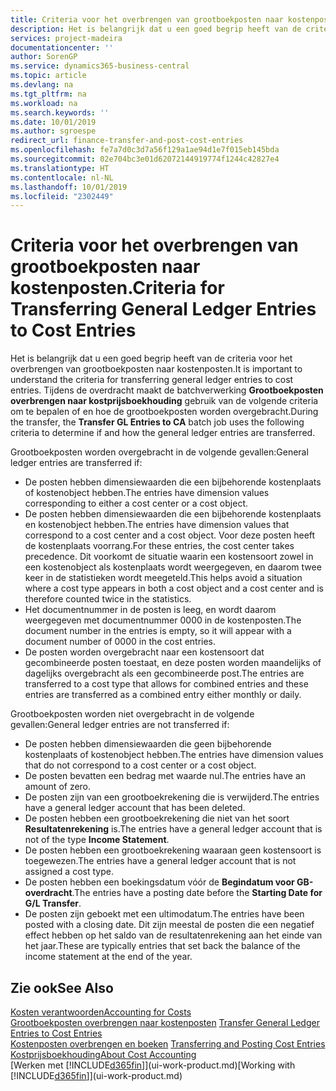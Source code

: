 ```yaml
---
title: Criteria voor het overbrengen van grootboekposten naar kostenposten | Microsoft Docs
description: Het is belangrijk dat u een goed begrip heeft van de criteria voor het overbrengen van grootboekposten naar kostenposten. Tijdens de overdracht maakt de batchverwerking **Grootboekposten overbrengen naar kostprijsboekhouding** gebruik van de volgende criteria om te bepalen of en hoe de grootboekposten worden overgebracht.
services: project-madeira
documentationcenter: ''
author: SorenGP
ms.service: dynamics365-business-central
ms.topic: article
ms.devlang: na
ms.tgt_pltfrm: na
ms.workload: na
ms.search.keywords: ''
ms.date: 10/01/2019
ms.author: sgroespe
redirect_url: finance-transfer-and-post-cost-entries
ms.openlocfilehash: fe7a7d0c3d7a56f129a1ae94d1e7f015eb145bda
ms.sourcegitcommit: 02e704bc3e01d62072144919774f1244c42827e4
ms.translationtype: HT
ms.contentlocale: nl-NL
ms.lasthandoff: 10/01/2019
ms.locfileid: "2302449"
---
```

# <a name="criteria-for-transferring-general-ledger-entries-to-cost-entries"></a><span data-ttu-id="b8793-104">Criteria voor het overbrengen van grootboekposten naar kostenposten.</span><span class="sxs-lookup"><span data-stu-id="b8793-104">Criteria for Transferring General Ledger Entries to Cost Entries</span></span>
<span data-ttu-id="b8793-105">Het is belangrijk dat u een goed begrip heeft van de criteria voor het overbrengen van grootboekposten naar kostenposten.</span><span class="sxs-lookup"><span data-stu-id="b8793-105">It is important to understand the criteria for transferring general ledger entries to cost entries.</span></span> <span data-ttu-id="b8793-106">Tijdens de overdracht maakt de batchverwerking **Grootboekposten overbrengen naar kostprijsboekhouding** gebruik van de volgende criteria om te bepalen of en hoe de grootboekposten worden overgebracht.</span><span class="sxs-lookup"><span data-stu-id="b8793-106">During the transfer, the **Transfer GL Entries to CA** batch job uses the following criteria to determine if and how the general ledger entries are transferred.</span></span>  

<span data-ttu-id="b8793-107">Grootboekposten worden overgebracht in de volgende gevallen:</span><span class="sxs-lookup"><span data-stu-id="b8793-107">General ledger entries are transferred if:</span></span>  

-   <span data-ttu-id="b8793-108">De posten hebben dimensiewaarden die een bijbehorende kostenplaats of kostenobject hebben.</span><span class="sxs-lookup"><span data-stu-id="b8793-108">The entries have dimension values corresponding to either a cost center or a cost object.</span></span>  
-   <span data-ttu-id="b8793-109">De posten hebben dimensiewaarden die een bijbehorende kostenplaats en kostenobject hebben.</span><span class="sxs-lookup"><span data-stu-id="b8793-109">The entries have dimension values that correspond to a cost center and a cost object.</span></span> <span data-ttu-id="b8793-110">Voor deze posten heeft de kostenplaats voorrang.</span><span class="sxs-lookup"><span data-stu-id="b8793-110">For these entries, the cost center takes precedence.</span></span> <span data-ttu-id="b8793-111">Dit voorkomt de situatie waarin een kostensoort zowel in een kostenobject als kostenplaats wordt weergegeven, en daarom twee keer in de statistieken wordt meegeteld.</span><span class="sxs-lookup"><span data-stu-id="b8793-111">This helps avoid a situation where a cost type appears in both a cost object and a cost center and is therefore counted twice in the statistics.</span></span>  
-   <span data-ttu-id="b8793-112">Het documentnummer in de posten is leeg, en wordt daarom weergegeven met documentnummer 0000 in de kostenposten.</span><span class="sxs-lookup"><span data-stu-id="b8793-112">The document number in the entries is empty, so it will appear with a document number of 0000 in the cost entries.</span></span>  
-   <span data-ttu-id="b8793-113">De posten worden overgebracht naar een kostensoort dat gecombineerde posten toestaat, en deze posten worden maandelijks of dagelijks overgebracht als een gecombineerde post.</span><span class="sxs-lookup"><span data-stu-id="b8793-113">The entries are transferred to a cost type that allows for combined entries and these entries are transferred as a combined entry either monthly or daily.</span></span>  

<span data-ttu-id="b8793-114">Grootboekposten worden niet overgebracht in de volgende gevallen:</span><span class="sxs-lookup"><span data-stu-id="b8793-114">General ledger entries are not transferred if:</span></span>  

-   <span data-ttu-id="b8793-115">De posten hebben dimensiewaarden die geen bijbehorende kostenplaats of kostenobject hebben.</span><span class="sxs-lookup"><span data-stu-id="b8793-115">The entries have dimension values that do not correspond to a cost center or a cost object.</span></span>  
-   <span data-ttu-id="b8793-116">De posten bevatten een bedrag met waarde nul.</span><span class="sxs-lookup"><span data-stu-id="b8793-116">The entries have an amount of zero.</span></span>  
-   <span data-ttu-id="b8793-117">De posten zijn van een grootboekrekening die is verwijderd.</span><span class="sxs-lookup"><span data-stu-id="b8793-117">The entries have a general ledger account that has been deleted.</span></span>  
-   <span data-ttu-id="b8793-118">De posten hebben een grootboekrekening die niet van het soort **Resultatenrekening** is.</span><span class="sxs-lookup"><span data-stu-id="b8793-118">The entries have a general ledger account that is not of the type **Income Statement**.</span></span>  
-   <span data-ttu-id="b8793-119">De posten hebben een grootboekrekening waaraan geen kostensoort is toegewezen.</span><span class="sxs-lookup"><span data-stu-id="b8793-119">The entries have a general ledger account that is not assigned a cost type.</span></span>  
-   <span data-ttu-id="b8793-120">De posten hebben een boekingsdatum vóór de **Begindatum voor GB-overdracht**.</span><span class="sxs-lookup"><span data-stu-id="b8793-120">The entries have a posting date before the **Starting Date for G/L Transfer**.</span></span>  
-   <span data-ttu-id="b8793-121">De posten zijn geboekt met een ultimodatum.</span><span class="sxs-lookup"><span data-stu-id="b8793-121">The entries have been posted with a closing date.</span></span> <span data-ttu-id="b8793-122">Dit zijn meestal de posten die een negatief effect hebben op het saldo van de resultatenrekening aan het einde van het jaar.</span><span class="sxs-lookup"><span data-stu-id="b8793-122">These are typically entries that set back the balance of the income statement at the end of the year.</span></span>  

## <a name="see-also"></a><span data-ttu-id="b8793-123">Zie ook</span><span class="sxs-lookup"><span data-stu-id="b8793-123">See Also</span></span>  
[<span data-ttu-id="b8793-124">Kosten verantwoorden</span><span class="sxs-lookup"><span data-stu-id="b8793-124">Accounting for Costs</span></span>](finance-manage-cost-accounting.md)  
 <span data-ttu-id="b8793-125">[Grootboekposten overbrengen naar kostenposten](finance-how-to-transfer-general-ledger-entries-to-cost-entries.md) </span><span class="sxs-lookup"><span data-stu-id="b8793-125">[Transfer General Ledger Entries to Cost Entries](finance-how-to-transfer-general-ledger-entries-to-cost-entries.md) </span></span>  
 <span data-ttu-id="b8793-126">[Kostenposten overbrengen en boeken](finance-transfer-and-post-cost-entries.md) </span><span class="sxs-lookup"><span data-stu-id="b8793-126">[Transferring and Posting Cost Entries](finance-transfer-and-post-cost-entries.md) </span></span>  
 [<span data-ttu-id="b8793-127">Kostprijsboekhouding</span><span class="sxs-lookup"><span data-stu-id="b8793-127">About Cost Accounting</span></span>](finance-about-cost-accounting.md)  
 <span data-ttu-id="b8793-128">[Werken met [!INCLUDE[d365fin](includes/d365fin_md.md)]](ui-work-product.md)</span><span class="sxs-lookup"><span data-stu-id="b8793-128">[Working with [!INCLUDE[d365fin](includes/d365fin_md.md)]](ui-work-product.md)</span></span>
